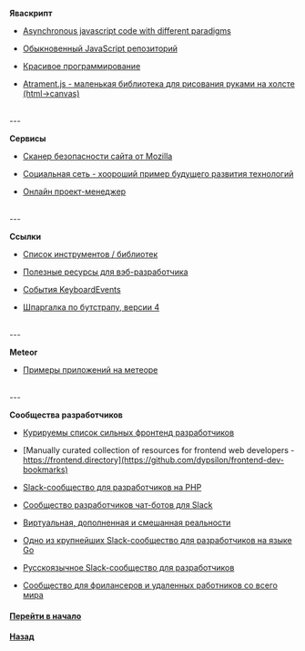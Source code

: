 ﻿**Яваскрипт**

- [Asynchronous javascript code with different paradigms](https://github.com/nin-jin/async-js)

- [Обыкновенный JavaScript репозиторий](http://www.vanillalist.com/)

- [Красивое программирование](http://beautifulprogramming.com)

- [Atrament.js - маленькая библиотека для рисования руками на холсте (html->canvas)](http://fiala.uk/atrament.js/demo/)


<br />
---
<br />


**Сервисы**


- [Сканер безопасности сайта от Mozilla](https://observatory.mozilla.org)

- [Социальная сеть - хоороший пример будущего развития технологий](https://www.bizpoint.com/)

- [Онлайн проект-менеджер](https://waffle.io/)


<br />
---
<br />


**Ссылки**


* [Список инструментов / библиотек](https://github.com/moklick/frontend-stuff#table-of-contents)

* [Полезные ресурсы для вэб-разработчика](https://github.com/dmytroyarmak/frontend-dev-resources)

* [События KeyboardEvents](https://developers.google.com/web/updates/2016/04/keyboardevent-keys-codes)

* [Шпаргалка по бутстрапу, версии 4](http://hackerthemes.com/bootstrap-cheatsheet)

<br />
---
<br />


**Meteor**

* [Примеры приложений на метеоре](https://www.meteor.com/showcase)


<br />
---
<br />


**Сообщества разработчиков**

* [Курируемы список сильных фронтенд разработчиков](https://github.com/talgautb/frontenders)

* [Manually curated collection of resources for frontend web developers - https://frontend.directory](https://github.com/dypsilon/frontend-dev-bookmarks)

* [Slack-сообщество для разработчиков на PHP](https://phpchat.co/)

* [Сообщество разработчиков чат-ботов для Slack](http://dev4slack.xoxco.com/)

* [Виртуальная, дополненная и смешанная реальности](https://notiontheory.typeform.com/to/QzZmAD)

* [Одно из крупнейших Slack-сообщество для разработчиков на языке Go](https://gophersinvite.herokuapp.com/)

* [Русскоязычное Slack-сообщество для разработчиков](https://rusdevs.herokuapp.com/)

* [Сообщество для фрилансеров и удаленных работников со всего мира](https://join.nomadlist.com/)




#### [Перейти в начало](https://github.com/tsvetkovpro/sources#web-dev)
#### [Назад](https://github.com/tsvetkovpro/sources/tree/master/web-development)



